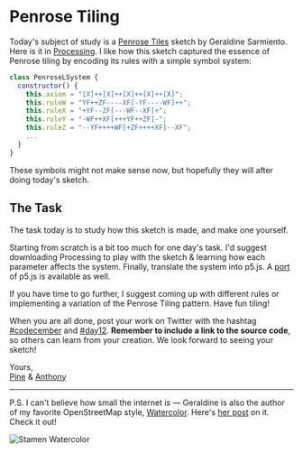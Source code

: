 # Penrose Tiling

Today's subject of study is a [Penrose Tiles](https://en.wikipedia.org/wiki/Penrose_tiling) sketch by Geraldine Sarmiento. Here is it in [Processing](https://processing.org/examples/penrosetile.html). I like how this sketch captured the essence of Penrose tiling by encoding its rules with a simple symbol system:

```js
class PenroseLSystem {
  constructor() {
    this.axiom = "[X]++[X]++[X]++[X]++[X]";
    this.ruleW = "YF++ZF----XF[-YF----WF]++";
    this.ruleX = "+YF--ZF[---WF--XF]+";
    this.ruleY = "-WF++XF[+++YF++ZF]-";
    this.ruleZ = "--YF++++WF[+ZF++++XF]--XF";
    ...
  }
}
```

These symbols might not make sense now, but hopefully they will after doing today's sketch.

## The Task

The task today is to study how this sketch is made, and make one yourself.

<client-only>
  <sketch-day-12 />
</client-only>

Starting from scratch is a bit too much for one day's task. I'd suggest downloading Processing to play with the sketch & learning how each parameter affects the system. Finally, translate the system into p5.js. A [port](https://p5js.org/examples/simulate-penrose-tiles.html) of p5.js is available as well.

If you have time to go further, I suggest coming up with different rules or implementing a variation of the Penrose Tiling pattern. Have fun tiling!

When you are all done, post your work on Twitter with the hashtag [#codecember](https://twitter.com/hashtag/codecember) and [#day12](https://twitter.com/hashtag/day12). **Remember to include a link to the source code**, so others can learn from your creation. We look forward to seeing your sketch!

Yours, <br>
[Pine](https://twitter.com/octref) & [Anthony](https://twitter.com/antfu7)

---

P.S. I can't believe how small the internet is — Geraldine is also the author of my favorite OpenStreetMap style, [Watercolor](http://maps.stamen.com/watercolor/#12/37.7706/-122.3782). Here's [her post](http://maps.stamen.com/watercolor/#12/37.7706/-122.3782) on it. Check it out!

![Stamen Watercolor](/assets/2020/12/stamen-watercolor.jpg)
